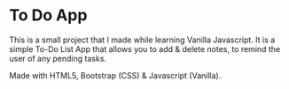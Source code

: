 # To Do App

This is a small project that I made while learning Vanilla Javascript. It is a simple To-Do List App that allows you to add & delete notes, to remind the user of any pending tasks.

Made with HTML5, Bootstrap (CSS) & Javascript (Vanilla).
